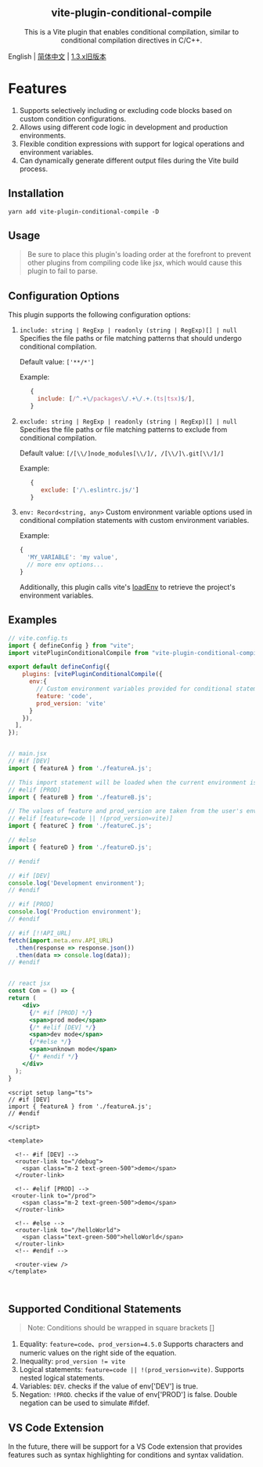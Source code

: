 <h2 align='center'>vite-plugin-conditional-compile</h2>

<p align="center">This is a Vite plugin that enables conditional compilation, similar to conditional compilation directives in C/C++.</p>

English | [简体中文](./README.zh-CN.md) | [1.3.x旧版本](./README.OLD.md)

# Features

1. Supports selectively including or excluding code blocks based on custom condition configurations.
2. Allows using different code logic in development and production environments.
3. Flexible condition expressions with support for logical operations and environment variables.
4. Can dynamically generate different output files during the Vite build process.

## Installation

```ssh
yarn add vite-plugin-conditional-compile -D
```

## Usage

>Be sure to place this plugin's loading order at the forefront to prevent other plugins from compiling code like jsx, which would cause this plugin to fail to parse.

## Configuration Options

This plugin supports the following configuration options:

1. `include: string | RegExp | readonly (string | RegExp)[] | null`
   Specifies the file paths or file matching patterns that should undergo conditional compilation.

   Default value: `['**/*']`

   Example:

   ```js
      {
        include: [/^.+\/packages\/.+\/.+.(ts|tsx)$/],
      }
   ```

2. `exclude: string | RegExp | readonly (string | RegExp)[] | null`
   Specifies the file paths or file matching patterns to exclude from conditional compilation.

   Default value: `[/[\\/]node_modules[\\/]/, /[\\/]\.git[\\/]/]`

   Example:

   ```js
      {
         exclude: ['/\.eslintrc.js/']
      }
   ```

3. `env: Record<string, any>`
    Custom environment variable options used in conditional compilation statements with custom environment variables.

    Example:

    ```javascript
    {
      'MY_VARIABLE': 'my value',
      // more env options...
    }
    ```

    Additionally, this plugin calls vite's  [loadEnv](https://vitejs.dev/guide/api-javascript.html#loadenv) to retrieve the project's environment variables.

## Examples

```jsx
// vite.config.ts
import { defineConfig } from "vite";
import vitePluginConditionalCompile from "vite-plugin-conditional-compile";

export default defineConfig({
    plugins: [vitePluginConditionalCompile({
      env:{
        // Custom environment variables provided for conditional statements
        feature: 'code',
        prod_version: 'vite'
      }
    }),
  ],
});


// main.jsx
// #if [DEV]
import { featureA } from './featureA.js';

// This import statement will be loaded when the current environment is production, taking the value of PROD from the project's environment variables
// #elif [PROD]
import { featureB } from './featureB.js';

// The values of feature and prod_version are taken from the user's env configuration. It checks whether the value of feature is the same as "code" and the value of prod_version is not equal to "vite". When one of these conditions is met, this condition is true.
// #elif [feature=code || !(prod_version=vite)]
import { featureC } from './featureC.js';

// #else
import { featureD } from './featureD.js';

// #endif

// #if [DEV]
console.log('Development environment');
// #endif

// #if [PROD]
console.log('Production environment');
// #endif

// #if [!!API_URL]
fetch(import.meta.env.API_URL)
  .then(response => response.json())
  .then(data => console.log(data));
// #endif


// react jsx
const Com = () => {
return (
    <div>
      {/* #if [PROD] */}
      <span>prod mode</span>
      {/* #elif [DEV] */}
      <span>dev mode</span>
      {/*#else */}
      <span>unknown mode</span>
      {/* #endif */}
    </div>
  );
}
```

```vue
<script setup lang="ts">
// #if [DEV]
import { featureA } from './featureA.js';
// #endif

</script>

<template>

  <!-- #if [DEV] -->
  <router-link to="/debug">
    <span class="m-2 text-green-500">demo</span>
  </router-link>

  <!-- #elif [PROD] -->
 <router-link to="/prod">
    <span class="m-2 text-green-500">demo</span>
  </router-link>

  <!-- #else -->
  <router-link to="/helloWorld">
    <span class="text-green-500">helloWorld</span>
  </router-link>
  <!-- #endif -->

  <router-view />
</template>



```

## Supported Conditional Statements

>Note: Conditions should be wrapped in square brackets []

1. Equality: `feature=code`、`prod_version=4.5.0` Supports characters and numeric values on the right side of the equation.
2. Inequality: `prod_version != vite`
3. Logical statements: `feature=code || !(prod_version=vite)`. Supports nested logical statements.
4. Variables: `DEV`. checks if the value of env['DEV'] is true.
5. Negation: `!PROD`. checks if the value of env['PROD'] is false. Double negation can be used to simulate #ifdef.

## VS Code Extension

In the future, there will be support for a VS Code extension that provides features such as syntax highlighting for conditions and syntax validation.
